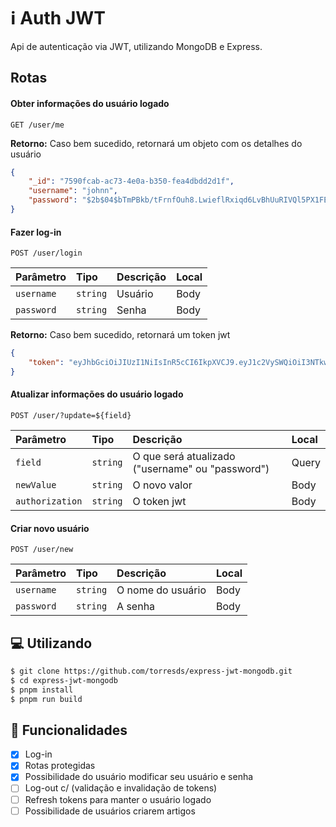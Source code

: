 
# ℹ Auth JWT
Api de autenticação via JWT, utilizando MongoDB e Express.
## Rotas
#### Obter informações do usuário logado
```http
GET /user/me
```
**Retorno:**
Caso bem sucedido, retornará um objeto com os detalhes do usuário
```json
{
	"_id": "7590fcab-ac73-4e0a-b350-fea4dbdd2d1f",
	"username": "johnn",
	"password": "$2b$04$bTmPBkb/tFrnfOuh8.LwieflRxiqd6LvBhUuRIVQl5PX1FEt4j6Iy"
}
```
#### Fazer log-in
```http
POST /user/login
```
| Parâmetro | Tipo | Descrição | Local |
| :-------- | :------- | :-------------------------------- | :---- |
|  `username`  |  `string`  | Usuário | Body
|  `password`  |  `string`  | Senha | Body
**Retorno:**
Caso bem sucedido, retornará um token jwt
```json
{
	"token": "eyJhbGciOiJIUzI1NiIsInR5cCI6IkpXVCJ9.eyJ1c2VySWQiOiI3NTkwZmNhYi1hYzczLTRlMGEtYjM1MC1mZWE0ZGJkZDJkMWYiLCJpYXQiOjE3MTY4MzY5MTAsImV4cCI6MTcxNjg0MDUxMH0.7Ympnoi8IhLkG2sblhBm4zyLBkW9mWfkWdIuiKPyF7Y"
}
```
#### Atualizar informações do usuário logado
```http
POST /user/?update=${field}
```
| Parâmetro | Tipo | Descrição | Local |
| :-------- | :------- | :-------------------------------- | :---- |
|  `field`  |  `string`  | O que será atualizado ("username" ou "password")| Query
|  `newValue`  |  `string`  | O novo valor| Body
|  `authorization`  |  `string`  | O token jwt| Body
#### Criar novo usuário
```http
POST /user/new
```
| Parâmetro | Tipo | Descrição | Local |
| :-------- | :------- | :-------------------------------- | :---- |
|  `username`  |  `string`  | O nome do usuário| Body
|  `password`  |  `string`  | A senha| Body

## 💻 Utilizando
```bash
$ git clone https://github.com/torresds/express-jwt-mongodb.git
$ cd express-jwt-mongodb
$ pnpm install
$ pnpm run build
```
## 📑 Funcionalidades
- [x] Log-in
- [x] Rotas protegidas
- [x] Possibilidade do usuário modificar seu usuário e senha
- [ ] Log-out c/ (validação e invalidação de tokens)
- [ ] Refresh tokens para manter o usuário logado
- [ ] Possibilidade de usuários criarem artigos